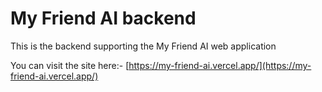# My Friend AI backend
This is the backend supporting the My Friend AI web application

You can visit the site here:- [https://my-friend-ai.vercel.app/](https://my-friend-ai.vercel.app/)
